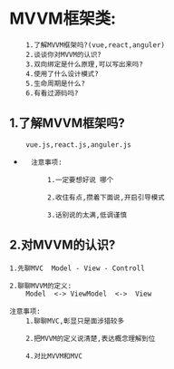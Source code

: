 #   MVVM框架类:
        1.了解MVVM框架吗?(vue,react,anguler)
        2.谈谈你对MVVM的认识?
        3.双向绑定是什么原理,可以写出来吗?
        4.使用了什么设计模式?
        5.生命周期是什么?
        6.有看过源码吗?

##  1.了解MVVM框架吗?

        vue.js,react.js,anguler.js

*       注意事项:

            1.一定要想好说 哪个

            2.收住有点,攒着下面说,开启引导模式

            3.话别说的太满,低调谨慎

##  2.对MVVM的认识?

    1.先聊MVC  Model - View - Controll 

    2.聊聊MVVM的定义:
        Model  <-> ViewModel  <->  View

    注意事项:
        1.聊聊MVC,彰显只是面涉猎较多

        2.把MVVM的定义说清楚,表达概念理解到位

        4.对比MVVM和MVC
